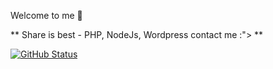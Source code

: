 Welcome to me 💖

** Share is best - PHP, NodeJs, Wordpress contact me :"> **

[![GitHub Status](https://github-readme-stats.vercel.app/api?username=mariohandsome&show_icons=true&theme=cobalt&count_private=true)](https://mariohandsome.github.io/)

